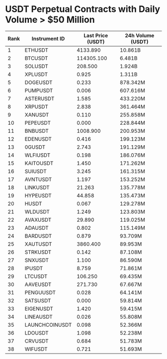 # USDT Perpetual Contracts with Daily Volume > $50 Million

| Rank | Instrument ID | Last Price (USDT) | 24h Volume (USDT) |
|------|---------------|-------------------|-------------------|
| 1 | ETHUSDT | 4133.890 | 10.861B |
| 2 | BTCUSDT | 114305.100 | 6.481B |
| 3 | SOLUSDT | 208.500 | 1.924B |
| 4 | XPLUSDT | 0.925 | 1.311B |
| 5 | DOGEUSDT | 0.233 | 878.342M |
| 6 | PUMPUSDT | 0.006 | 607.616M |
| 7 | ASTERUSDT | 1.585 | 433.220M |
| 8 | XRPUSDT | 2.838 | 361.464M |
| 9 | XANUSDT | 0.110 | 255.858M |
| 10 | PEPEUSDT | 0.000 | 228.844M |
| 11 | BNBUSDT | 1008.900 | 200.953M |
| 12 | EDENUSDT | 0.416 | 199.123M |
| 13 | 0GUSDT | 2.743 | 191.129M |
| 14 | WLFIUSDT | 0.198 | 186.076M |
| 15 | KAITOUSDT | 1.450 | 171.262M |
| 16 | SUIUSDT | 3.245 | 161.315M |
| 17 | AVNTUSDT | 1.197 | 153.252M |
| 18 | LINKUSDT | 21.263 | 135.778M |
| 19 | HYPEUSDT | 44.858 | 135.473M |
| 20 | HUSDT | 0.067 | 129.278M |
| 21 | WLDUSDT | 1.249 | 123.803M |
| 22 | AVAXUSDT | 29.890 | 119.025M |
| 23 | ADAUSDT | 0.802 | 115.149M |
| 24 | BARDUSDT | 0.879 | 93.709M |
| 25 | XAUTUSDT | 3860.400 | 89.953M |
| 26 | STRKUSDT | 0.142 | 87.108M |
| 27 | SNXUSDT | 1.100 | 86.590M |
| 28 | IPUSDT | 8.759 | 71.861M |
| 29 | LTCUSDT | 106.250 | 69.435M |
| 30 | AAVEUSDT | 271.730 | 67.667M |
| 31 | PENGUUSDT | 0.028 | 64.141M |
| 32 | SATSUSDT | 0.000 | 59.814M |
| 33 | EIGENUSDT | 1.420 | 59.415M |
| 34 | LINEAUSDT | 0.026 | 55.808M |
| 35 | LAUNCHCOINUSDT | 0.098 | 52.366M |
| 36 | LDOUSDT | 1.098 | 52.238M |
| 37 | CRVUSDT | 0.684 | 51.783M |
| 38 | WIFUSDT | 0.721 | 51.693M |
